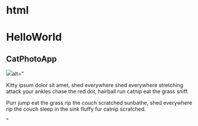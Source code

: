 # html
<h1>HelloWorld </h1>
<h2>CatPhotoApp</h2>
<main>
<img src="https://cdn.freecodecamp.org/curriculum/cat-photo-app/relaxing-cat.jpg"

  alt="<p>Kitty ipsum dolor sit amet, shed everywhere shed everywhere stretching attack your ankles chase the red dot, hairball run catnip eat the grass sniff.</p>
  <p>Purr jump eat the grass rip the couch scratched sunbathe, shed everywhere rip the couch sleep in the sink fluffy fur catnip scratched.</p>"
</main>
